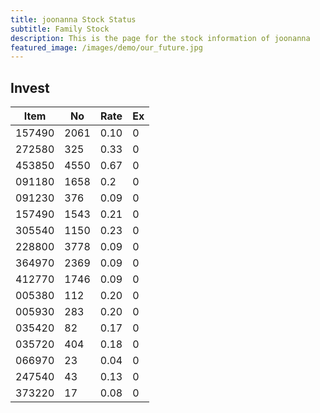 ```yaml
---
title: joonanna Stock Status
subtitle: Family Stock 
description: This is the page for the stock information of joonanna
featured_image: /images/demo/our_future.jpg
---
```


## Invest

|  Item  | No | Rate | Ex   |
|--------|----|------|------|
| 157490 |2061| 0.10 |    0 | 
| 272580 | 325| 0.33 |    0 |
| 453850 |4550| 0.67 |    0 |
| 091180 |1658| 0.2  |    0 |
| 091230 | 376| 0.09 |    0 | 
| 157490 |1543| 0.21 |    0 | 
| 305540 |1150| 0.23 |    0 | 
| 228800 |3778| 0.09 |    0 |  
| 364970 |2369| 0.09 |    0 |  
| 412770 |1746| 0.09 |    0 | 
| 005380 | 112| 0.20 |    0 | 
| 005930 | 283| 0.20 |    0 | 
| 035420 |  82| 0.17 |    0 | 
| 035720 | 404| 0.18 |    0 | 
| 066970 |  23| 0.04 |    0 | 
| 247540 |  43| 0.13 |    0 | 
| 373220 |  17| 0.08 |    0 | 
